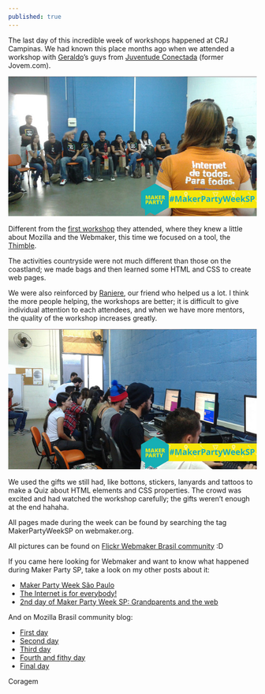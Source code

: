 ```yaml
---
published: true
---
```

The last day of this incredible week of workshops happened at CRJ Campinas. We had known this place months ago when we attended a workshop with [Geraldo](https://twitter.com/geraldobarros_)’s guys from [Juventude Conectada](http://www.campinas.sp.gov.br/governo/cidadania-assistencia-e-inclusao-social/juventude-conectada.php) (former Jovem.com).

![Foto da Mel falando sobre alfabetização para a web](https://raw.githubusercontent.com/Coragem/blog/gh-pages/_posts/img/makerpartyweeksp/mel_makerpartyweeksp-campinas.jpg)

Different from the [first workshop](http://universidadedaweb.com/mozilla-brasil-oficina-de-criatividade-web/) they attended, where they knew a little about Mozilla and the Webmaker, this time we focused on a tool, the [Thimble](https://thimble.webmaker.org/).

The activities countryside were not much different than those on the coastland; we made bags and then learned some HTML and CSS to create web pages.

We were also reinforced by [Raniere](http://blog.rgaiacs.com/), our friend who helped us a lot. I think the more people helping, the workshops are better; it is difficult to give individual attention to each attendees, and when we have more mentors, the quality of the workshop increases greatly.

![Foto da galera criando seus makes no Thimble](https://raw.githubusercontent.com/Coragem/blog/gh-pages/_posts/img/makerpartyweeksp/markerpartyweeksp-campinas-galera.jpg)

We used the gifts we still had, like bottons, stickers, lanyards and tattoos to make a Quiz about HTML elements and CSS properties. The crowd was excited and had watched the workshop carefully; the gifts weren’t enough at the end hahaha.

All pages made during the week can be found by searching the tag MakerPartyWeekSP on webmaker.org.

All pictures can be found on [Flickr Webmaker Brasil community](https://www.flickr.com/photos/webmakerbrasil) :D

If you came here looking for Webmaker and want to know  what happened during Maker Party SP, take a look on my other posts about it:

- [Maker Party Week São Paulo](https://coragem.github.io/blog/maker-party-week-sp/)
- [The Internet is for everybody!](https://coragem.github.io/blog/the-internet-is-for-everybody/)
- [2nd day of Maker Party Week SP: Grandparents and the web](https://coragem.github.io/blog/2nd-day-of-maker-party-week-sp-grandparents-and-the-web/)

And on Mozilla Brasil community blog:

- [First day](https://blog.mozillabrasil.org.br/2014/08/i-maker-party-week-primeiro-dia/)
- [Second day](http://blog.mozillabrasil.org.br/2014/09/i-maker-party-week-segundo-dia/)
- [Third day](https://blog.mozillabrasil.org.br/2014/09/i-maker-party-week-sao-paulo-terceiro-dia/)
- [Fourth and fithy day](https://blog.mozillabrasil.org.br/2014/09/i-maker-party-week-sao-paulo-quarto-e-quinto-dias/)
- [Final day](https://blog.mozillabrasil.org.br/2014/09/maker-party-week-sao-paulo-ultimo-dia/)

Coragem
